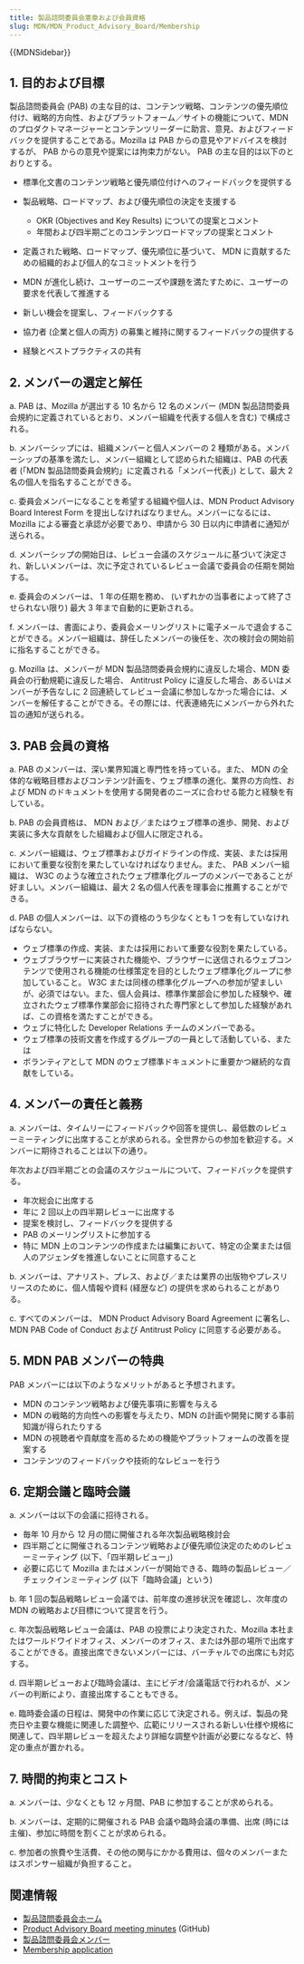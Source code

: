 ```yaml
---
title: 製品諮問委員会憲章および会員資格
slug: MDN/MDN_Product_Advisory_Board/Membership
---
```


{{MDNSidebar}}

## 1. 目的および目標

製品諮問委員会 (PAB) の主な目的は、コンテンツ戦略、コンテンツの優先順位付け、戦略的方向性、およびプラットフォーム／サイトの機能について、MDN のプロダクトマネージャーとコンテンツリーダーに助言、意見、およびフィードバックを提供することである。Mozilla は PAB からの意見やアドバイスを検討するが、 PAB からの意見や提案には拘束力がない。 PAB の主な目的は以下のとおりとする。

- 標準化文書のコンテンツ戦略と優先順位付けへのフィードバックを提供する
- 製品戦略、ロードマップ、および優先順位の決定を支援する

  - OKR (Objectives and Key Results) についての提案とコメント
  - 年間および四半期ごとのコンテンツロードマップの提案とコメント

- 定義された戦略、ロードマップ、優先順位に基づいて、 MDN に貢献するための組織的および個人的なコミットメントを行う
- MDN が進化し続け、ユーザーのニーズや課題を満たすために、ユーザーの要求を代表して推進する
- 新しい機会を提案し、フィードバックする
- 協力者 (企業と個人の両方) の募集と維持に関するフィードバックの提供する
- 経験とベストプラクティスの共有

## 2. メンバーの選定と解任

a. PAB は、Mozilla が選出する 10 名から 12 名のメンバー (MDN 製品諮問委員会規約に定義されているとおり、メンバー組織を代表する個人を含む) で構成される。

b. メンバーシップには、組織メンバーと個人メンバーの 2 種類がある。メンバーシップの基準を満たし、メンバー組織として認められた組織は、PAB の代表者 (「MDN 製品諮問委員会規約」に定義される「メンバー代表」) として、最大 2 名の個人を指名することができる。

c. 委員会メンバーになることを希望する組織や個人は、MDN Product Advisory Board Interest Form を提出しなければなりません。メンバーになるには、 Mozilla による審査と承認が必要であり、申請から 30 日以内に申請者に通知が送られる。

d. メンバーシップの開始日は、レビュー会議のスケジュールに基づいて決定され、新しいメンバーは、次に予定されているレビュー会議で委員会の任期を開始する。

e. 委員会のメンバーは、 1 年の任期を務め、 (いずれかの当事者によって終了させられない限り) 最大 3 年まで自動的に更新される。

f. メンバーは、書面により、委員会メーリングリストに電子メールで退会することができる。メンバー組織は、辞任したメンバーの後任を、次の検討会の開始前に指名することができる。

g. Mozilla は、メンバーが MDN 製品諮問委員会規約に違反した場合、MDN 委員会の行動規範に違反した場合、 Antitrust Policy に違反した場合、あるいはメンバーが予告なしに 2 回連続してレビュー会議に参加しなかった場合には、メンバーを解任することができる。その際には、代表連絡先にメンバーから外れた旨の通知が送られる。

## 3. PAB 会員の資格

a. PAB のメンバーは、深い業界知識と専門性を持っている。また、 MDN の全体的な戦略目標およびコンテンツ計画を、ウェブ標準の進化、業界の方向性、および MDN のドキュメントを使用する開発者のニーズに合わせる能力と経験を有している。

b. PAB の会員資格は、 MDN および／またはウェブ標準の進歩、開発、および実装に多大な貢献をした組織および個人に限定される。

c. メンバー組織は、ウェブ標準およびガイドラインの作成、実装、または採用において重要な役割を果たしていなければなりません。また、 PAB メンバー組織は、 W3C のような確立されたウェブ標準化グループのメンバーであることが好ましい。メンバー組織は、最大 2 名の個人代表を理事会に推薦することができる。

d. PAB の個人メンバーは、以下の資格のうち少なくとも 1 つを有していなければならない。

- ウェブ標準の作成、実装、または採用において重要な役割を果たしている。
- ウェブブラウザーに実装された機能や、ブラウザーに送信されるウェブコンテンツで使用される機能の仕様策定を目的としたウェブ標準化グループに参加していること。 W3C または同様の標準化グループへの参加が望ましいが、必須ではない。また、個人会員は、標準作業部会に参加した経験や、確立されたウェブ標準作業部会に招待された専門家として参加した経験があれば、この資格を満たすことができる。
- ウェブに特化した Developer Relations チームのメンバーである。
- ウェブ標準の技術文書を作成するグループの一員として活動している、または
- ボランティアとして MDN のウェブ標準ドキュメントに重要かつ継続的な貢献をしている。

## 4. メンバーの責任と義務

a. メンバーは、タイムリーにフィードバックや回答を提供し、最低数のレビューミーティングに出席することが求められる。全世界からの参加を歓迎する。メンバーに期待されることは以下の通り。

年次および四半期ごとの会議のスケジュールについて、フィードバックを提供する。

- 年次総会に出席する
- 年に 2 回以上の四半期レビューに出席する
- 提案を検討し、フィードバックを提供する
- PAB のメーリングリストに参加する
- 特に MDN 上のコンテンツの作成または編集において、特定の企業または個人のアジェンダを推進しないことに同意すること

b. メンバーは、アナリスト、プレス、および／または業界の出版物やプレスリリースのために、個人情報や資料 (経歴など) の提供を求められることがありる。

c. すべてのメンバーは、 MDN Product Advisory Board Agreement に署名し、 MDN PAB Code of Conduct および Antitrust Policy に同意する必要がある。

## 5. MDN PAB メンバーの特典

PAB メンバーには以下のようなメリットがあると予想されます。

- MDN のコンテンツ戦略および優先事項に影響を与える
- MDN の戦略的方向性への影響を与えたり、MDN の計画や開発に関する事前知識が得られたりする
- MDN の視聴者や貢献度を高めるための機能やプラットフォームの改善を提案する
- コンテンツのフィードバックや技術的なレビューを行う

## 6. 定期会議と臨時会議

a. メンバーは以下の会議に招待される。

- 毎年 10 月から 12 月の間に開催される年次製品戦略検討会
- 四半期ごとに開催されるコンテンツ戦略および優先順位決定のためのレビューミーティング (以下、「四半期レビュー」)
- 必要に応じて Mozilla またはメンバーが開始できる、臨時の製品レビュー／チェックインミーティング (以下「臨時会議」という)

b. 年 1 回の製品戦略レビュー会議では、前年度の進捗状況を確認し、次年度の MDN の戦略および目標について提言を行う。

c. 年次製品戦略レビュー会議は、PAB の投票により決定された、Mozilla 本社またはワールドワイドオフィス、メンバーのオフィス、または外部の場所で出席することができる。直接出席できないメンバーには、バーチャルでの出席にも対応する。

d. 四半期レビューおよび臨時会議は、主にビデオ/会議電話で行われるが、メンバーの判断により、直接出席することもできる。

e. 臨時委会議の日程は、開発中の作業に応じて決定される。例えば、製品の発売日や主要な機能に関連した調整や、広範にリリースされる新しい仕様や規格に関連して、四半期レビューを超えたより詳細な調整や計画が必要になるなど、特定の重点が置かれる。

## 7. 時間的拘束とコスト

a. メンバーは、少なくとも 12 ヶ月間、PAB に参加することが求められる。

b. メンバーは、定期的に開催される PAB 会議や臨時会議の準備、出席 (時には主催)、参加に時間を割くことが求められる。

c. 参加者の旅費や生活費、その他の関与にかかる費用は、個々のメンバーまたはスポンサー組織が負担すること。

## 関連情報

- [製品諮問委員会ホーム](/ja/docs/MDN/MDN_Product_Advisory_Board)
- [Product Advisory Board meeting minutes](https://github.com/mdn/pab) (GitHub)
- [製品諮問委員会メンバー](/ja/docs/MDN/MDN_Product_Advisory_Board/Members)
- [Membership application](https://www.surveygizmo.com/s3/4024118/MDN-Advisory-Board-Application)
